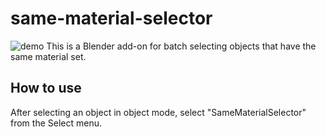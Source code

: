 # same-material-selector
![demo](https://user-images.githubusercontent.com/13096050/194459661-d1b606d5-54cf-43aa-a2f2-c0c7c2cd70ef.gif)
This is a Blender add-on for batch selecting objects that have the same material set.

## How to use
After selecting an object in object mode, select "SameMaterialSelector" from the Select menu.
